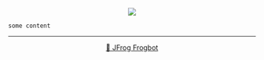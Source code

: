 <div align='center'>

[![](https://raw.githubusercontent.com/jfrog/frogbot/master/resources/v2/vulnerabilitiesBannerPR.png)](https://github.com/jfrog/frogbot#readme)

</div>


```
some content
```

---

<div align="center">

[🐸 JFrog Frogbot](https://github.com/jfrog/frogbot#readme)

</div>